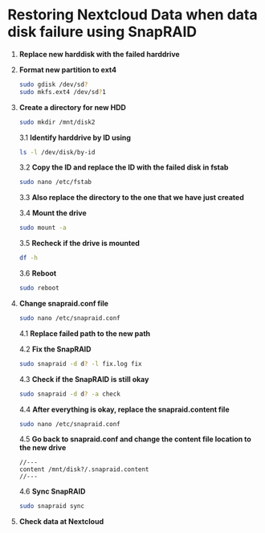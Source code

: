 # Restoring Nextcloud Data when data disk failure using SnapRAID

1. **Replace new harddisk with the failed harddrive**

2. **Format new partition to ext4**
    ```bash
    sudo gdisk /dev/sd?
    sudo mkfs.ext4 /dev/sd?1
    ```

3. **Create a directory for new HDD**
    ```bash
    sudo mkdir /mnt/disk2
    ```

    3.1 **Identify harddrive by ID using**
    ```bash
    ls -l /dev/disk/by-id
    ```

    3.2 **Copy the ID and replace the ID with the failed disk in fstab**
    ```bash
    sudo nano /etc/fstab
    ```

    3.3 **Also replace the directory to the one that we have just created**

    3.4 **Mount the drive**
    ```bash
    sudo mount -a
    ```

    3.5 **Recheck if the drive is mounted**
    ```bash
    df -h
    ```

    3.6 **Reboot**
    ```bash
    sudo reboot
    ```

4. **Change snapraid.conf file**
    ```bash
    sudo nano /etc/snapraid.conf
    ```

    4.1 **Replace failed path to the new path**

    4.2 **Fix the SnapRAID**
    ```bash
    sudo snapraid -d d? -l fix.log fix
    ```

    4.3 **Check if the SnapRAID is still okay**
    ```bash
    sudo snapraid -d d? -a check
    ```

    4.4 **After everything is okay, replace the snapraid.content file**
    ```bash
    sudo nano /etc/snapraid.conf
    ```

    4.5 **Go back to snapraid.conf and change the content file location to the new drive**
    ```plaintext
    //---
    content /mnt/disk?/.snapraid.content
    //---
    ```

    4.6 **Sync SnapRAID**
    ```bash
    sudo snapraid sync
    ```

5. **Check data at Nextcloud**
